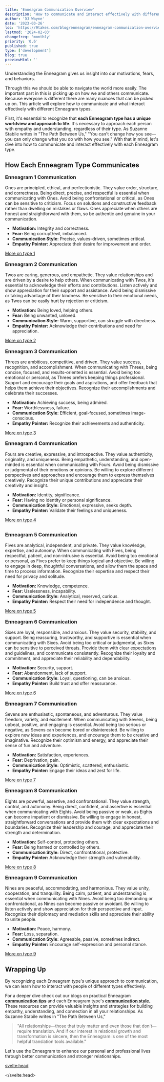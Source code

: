 ```yaml
---
title: 'Enneagram Communication Overview'
description: 'How to communicate and interact effectively with different Enneagram types'
author: 'DJ Wayne'
date: '2023-03-26'
loc: 'https://9takes.com/blog/enneagram/enneagram-communication-overview'
lastmod: '2024-02-03'
changefreq: 'monthly'
priority: '0.6'
published: true
type: ['development']
blog: true
previewHtml: ''
---
```


<!-- make this the hub for the other Enneagram blogs

Enneagram Communication
Effective Communication Enneagram
Enneagram Personality Types
Understanding Enneagram Types
Interpersonal Skills Enneagram
Enneagram Type Relationships
Communication Styles Enneagram
Enneagram and Team Communication
Enneagram Interaction Guide
Personality Type Communication
Enneagram Type Dynamics
Enneagram in Workplace Communication
Enneagram for Better Communication
Enneagram Social Skills
Conflict Resolution Enneagram

 Communication Strategies
Communication Tips
Understanding Others
Personalized Communication
Tailored Communication
 Communication Techniques
  Better Interaction
  Adapting Communication
  Effective Dialogue
  Communication Styles
  Navigating Communication
  Conflict Resolution
  Specific Communication Advice
-->

<script>
	import MarqueeHorizontal from "../../lib/components/atoms/MarqueeHorizontal.svelte";
</script>

<p class="firstLetter">Understanding the Enneagram gives us insight into our motivations, fears, and behaviors.</p>

Through this we should be able to navigate the world more easily. The important part in this is picking up on how we and others communicate. Because everyone is different there are many nuances that can be picked up on. This article will explore how to communicate and what interact effectively with different Enneagram types.

First, it's essential to recognize that **each Enneagram type has a unique worldview and approach to life**. It's necessary to approach each person with empathy and understanding, regardless of their type. As Suzanne Stabile writes in "The Path Between Us," "You can't change how you see—you can only change what you do with how you see." With that in mind, let's dive into how to communicate and interact effectively with each Enneagram type.

## How Each Enneagram Type Communicates

<section class="section-content">

<h3 style="padding: 0; margin-top: 1em">Enneagram 1 Communication</h3>

Ones are principled, ethical, and perfectionistic. They value order, structure, and correctness. Being direct, precise, and respectful is essential when communicating with Ones. Avoid being confrontational or critical, as Ones can be sensitive to criticism. Focus on solutions and constructive feedback rather than dwelling on mistakes or flaws. Ones appreciate when others are honest and straightforward with them, so be authentic and genuine in your communication.

- **Motivation:** Integrity and correctness.
- **Fear:** Being corrupt/evil, imbalanced.
- **Communication Style:** Precise, values-driven, sometimes critical.
- **Empathy Pointer:** Appreciate their desire for improvement and order.

[More on type 1](/blog/enneagram/enneagram-type-1)

</section>

<section class="section-content">

<h3 style="padding: 0; margin-top: 1em">Enneagram 2 Communication</h3>

Twos are caring, generous, and empathetic. They value relationships and are driven by a desire to help others. When communicating with Twos, it's essential to acknowledge their efforts and contributions. Listen actively and show appreciation for their support and assistance. Avoid being dismissive or taking advantage of their kindness. Be sensitive to their emotional needs, as Twos can be easily hurt by rejection or criticism.

- **Motivation:** Being loved, helping others.
- **Fear:** Being unwanted, unloved.
- **Communication Style:** Warm, supportive, can struggle with directness.
- **Empathy Pointer:** Acknowledge their contributions and need for appreciation.

[More on type 2](/blog/enneagram/enneagram-type-2)

</section>

<section class="section-content">

<h3 style="padding: 0; margin-top: 1em">Enneagram 3 Communication</h3>

Threes are ambitious, competitive, and driven. They value success, recognition, and accomplishment. When communicating with Threes, being concise, focused, and results-oriented is essential. Avoid being too emotional or personal, as Threes prefers keeping things professional. Support and encourage their goals and aspirations, and offer feedback that helps them achieve their objectives. Recognize their accomplishments and celebrate their successes.

- **Motivation:** Achieving success, being admired.
- **Fear:** Worthlessness, failure.
- **Communication Style:** Efficient, goal-focused, sometimes image-conscious.
- **Empathy Pointer:** Recognize their achievements and authenticity.

[More on type 3](/blog/enneagram/enneagram-type-3)

</section>

<section class="section-content">

<h3 style="padding: 0; margin-top: 1em">Enneagram 4 Communication</h3>

Fours are creative, expressive, and introspective. They value authenticity, originality, and uniqueness. Being empathetic, understanding, and open-minded is essential when communicating with Fours. Avoid being dismissive or judgmental of their emotions or opinions. Be willing to explore different perspectives and approaches and encourage them to express themselves creatively. Recognize their unique contributions and appreciate their creativity and insight.

- **Motivation:** Identity, significance.
- **Fear:** Having no identity or personal significance.
- **Communication Style:** Emotional, expressive, seeks depth.
- **Empathy Pointer:** Validate their feelings and uniqueness.

[More on type 4](/blog/enneagram/enneagram-type-4)

</section>

<div style="overflow: hidden;">
<MarqueeHorizontal displayList={[{name: 'at a party 🎉', link: '/blog/enneagram/enneagram-types-at-party'}, {name: 'in stress 😰', link: '/blog/enneagram/enneagram-types-in-stress'}, {name: 'being ghosted 👻', link: '/blog/enneagram/enneagram-types-being-ghosted'}, {name: 'strengths 💪 and weaknesses', link: '/blog/enneagram/enneagram-strengths-and-weaknesses'}, {name: 'communication styles 🙊', link: '/blog/enneagram/enneagram-communication-styles'} ]} />
</div>

<section class="section-content">

<h3 style="padding: 0; margin-top: 1em">Enneagram 5 Communication</h3>

Fives are analytical, independent, and private. They value knowledge, expertise, and autonomy. When communicating with Fives, being respectful, patient, and non-intrusive is essential. Avoid being too emotional or personal, as Fives prefer to keep things logical and objective. Be willing to engage in deep, thoughtful conversations, and allow them the space and time to process information. Recognize their expertise and respect their need for privacy and solitude.

- **Motivation:** Knowledge, competence.
- **Fear:** Uselessness, incapability.
- **Communication Style:** Analytical, reserved, curious.
- **Empathy Pointer:** Respect their need for independence and thought.

[More on type 5](/blog/enneagram/enneagram-type-5)

</section>

<section class="section-content">

<h3 style="padding: 0; margin-top: 1em">Enneagram 6 Communication</h3>

Sixes are loyal, responsible, and anxious. They value security, stability, and support. Being reassuring, trustworthy, and supportive is essential when communicating with Sixes. Avoid being too critical or judgmental, as Sixes can be sensitive to perceived threats. Provide them with clear expectations and guidelines, and communicate consistently. Recognize their loyalty and commitment, and appreciate their reliability and dependability.

- **Motivation:** Security, support.
- **Fear:** Abandonment, lack of support.
- **Communication Style:** Loyal, questioning, can be anxious.
- **Empathy Pointer:** Build trust and offer reassurance.

[More on type 6](/blog/enneagram/enneagram-type-6)

</section>

<section class="section-content">

<h3 style="padding: 0; margin-top: 1em">Enneagram 7 Communication</h3>

Sevens are enthusiastic, spontaneous, and adventurous. They value freedom, variety, and excitement. When communicating with Sevens, being upbeat, positive, and engaging is essential. Avoid being too serious or negative, as Sevens can become bored or disinterested. Be willing to explore new ideas and experiences, and encourage them to be creative and imaginative. Recognize their optimism and energy, and appreciate their sense of fun and adventure.

- **Motivation:** Satisfaction, experiences.
- **Fear:** Deprivation, pain.
- **Communication Style:** Optimistic, scattered, enthusiastic.
- **Empathy Pointer:** Engage their ideas and zest for life.

[More on type 7](/blog/enneagram/enneagram-type-7)

</section>

<section class="section-content">

<h3 style="padding: 0; margin-top: 1em">Enneagram 8 Communication</h3>

Eights are powerful, assertive, and confrontational. They value strength, control, and autonomy. Being direct, confident, and assertive is essential when communicating with Eights. Avoid being passive or weak, as Eights can become impatient or dismissive. Be willing to engage in honest, straightforward conversations and provide them with clear expectations and boundaries. Recognize their leadership and courage, and appreciate their strength and determination.

- **Motivation:** Self-control, protecting others.
- **Fear:** Being harmed or controlled by others.
- **Communication Style:** Direct, confrontational, protective.
- **Empathy Pointer:** Acknowledge their strength and vulnerability.

[More on type 8](/blog/enneagram/enneagram-type-8)

</section>

<section class="section-content">

<h3 style="padding: 0; margin-top: 1em">Enneagram 9 Communication</h3>

Nines are peaceful, accommodating, and harmonious. They value unity, cooperation, and tranquility. Being calm, patient, and understanding is essential when communicating with Nines. Avoid being too demanding or confrontational, as Nines can become passive or avoidant. Be willing to listen actively and show appreciation for their perspective and input. Recognize their diplomacy and mediation skills and appreciate their ability to unite people.

- **Motivation:** Peace, harmony.
- **Fear:** Loss, separation.
- **Communication Style:** Agreeable, passive, sometimes indirect.
- **Empathy Pointer:** Encourage self-expression and personal stance.

[More on type 9](/blog/enneagram/enneagram-type-9)

</section>

## Wrapping Up

By recognizing each Enneagram type's unique approach to communication, we can learn how to interact with people of different types effectively.

For a deeper dive check out our blogs on practical Enneagram <a style="font-weight: bold;" href="enneagram-communication-tips" >communication tips</a> and each Enneagram type's <a style="font-weight: bold;" href="enneagram-communication-styles" > communication style.</a> These resources can provide valuable insights and strategies for building empathy, understanding, and connection in all your relationships. As Suzanne Stabile writes in "The Path Between Us,"

> "All relationships—those that truly matter and even those that don't—require translation. And if our interest in relational growth and transformation is sincere, then the Enneagram is one of the most helpful translation tools available."

Let's use the Enneagram to enhance our personal and professional lives through better communication and stronger relationships.

<svelte:head>

<script type="application/ld+json">
{
  "@context": "http://schema.org",
  "@graph": [
    {
      "@type": "Article",
      "articleBody": "The Enneagram is a powerful tool for understanding ourselves and others. It provides insight into our motivations, fears, and behaviors and helps us identify our strengths and weaknesses. Understanding the Enneagram can also help us communicate and interact more effectively with people of different types. This article'll explore how to communicate and interact effectively with different Enneagram types. First, it's essential to recognize that each Enneagram type has a unique worldview and approach to life. It's essential to approach each person with empathy and understanding, regardless of their type. As Suzanne Stabile writes in 'The Path Between Us,'' 'You can't change how you see—you can only change what you do with how you see.' With that in mind, let's dive into how to communicate and interact effectively with each Enneagram type.",
      "creator": {
        "@type": "Person",
        "name": "DJ Wayne",
        "sameAs": ["https://www.instagram.com/djwayne3/", "https://www.youtube.com/@djwayne3", "https://www.linkedin.com/in/davidtwayne/", "https://twitter.com/djwayne3"
        ]
      },
      "author": {
        "@type": "Person",
        "name": "DJ Wayne",
        "sameAs": ["https://www.instagram.com/djwayne3/", "https://www.youtube.com/@djwayne3", "https://www.linkedin.com/in/davidtwayne/", "https://twitter.com/djwayne3"
        ]
      },
      "dateModified": {
        "@type": "Date",
        "@value": "2024-02-03"
      },
      "datePublished": {
        "@type": "Date",
        "@value": "2023-03-25"
      },
      "description": "Learn how to communicate and interact with different Enneagram types effectively. This article provides valuable insights and strategies for building empathy, understanding, and connection in all your relationships.",
      "headline": "How to communicate and interact effectively with different Enneagram types",
      "mainEntityOfPage": {
        "@type": "WebPage",
        "url": "https://9takes.com/blog/enneagram/communication-overview"
      },
      "mentions": {
              "@type": "Thing",
              "name": "Enneagram of Personality",
              "description": "The Enneagram of Personality or simply the Enneagram is a model of the human psyche which is principally understood and taught as a typology of nine interconnected personality types. Although the origins and history of ideas associated with the Enneagram of Personality are disputed contemporary approaches are principally derived from the teachings of the Bolivian psycho-spiritual teacher Oscar Ichazo from the 1950s and the Chilean psychiatrist Claudio Naranjo from the 1970s",
              "SameAs": [
                  "https://www.wikidata.org/wiki/Q273047",
                  "http://en.wikipedia.org/wiki/Enneagram_of_Personality"
              ]
      },
      "publisher": {
        "@type": "Organization",
        "sameAs": ["https://www.instagram.com/9takesdotcom/", "https://twitter.com/9takesdotcom"],
        "logo": {
          "@type": "ImageObject",
          "url": "https://9takes.com/brand/darkRubix.png"
        },
        "name": "9takes"
      }
    },
    {
      "@type": "Person",
      "jobTitle": "Author",
      "name": "Suzanne Stabile",
      "description": "Suzanne Stabile is a highly sought-after speaker and teacher, known for her engaging laugh, personal vulnerability, and creative approach to Enneagram instruction. As an internationally recognized Enneagram Master, Suzanne has conducted over 500 Enneagram workshops over the past 25 years.",
      "sameAs": ["https://www.instagram.com/suzannestabile/", "https://twitter.com/SuzanneStabile", "https://suzannestabile.com/"]
    }
  ]
}
</script>

</svelte:head>

<style lang="scss">

   @import '../../routes/styles.css';
</style>
